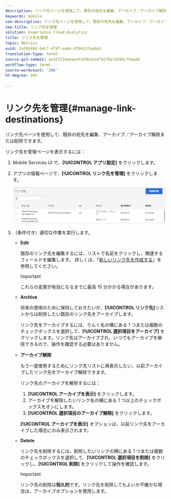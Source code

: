 ```yaml
---
description: リンク先ページを使用して、既存の宛先を編集、アーカイブ／アーカイブ解除または削除できます。
keywords: mobile
seo-description: リンク先ページを使用して、既存の宛先を編集、アーカイブ／アーカイブ解除または削除できます。
seo-title: リンク先を管理
solution: Experience Cloud,Analytics
title: リンク先を管理
topic: Metrics
uuid: 3a38d40d-b4c7-4f9f-aa6e-979613faaba2
translation-type: tm+mt
source-git-commit: ae16f224eeaeefa29b2e1479270a72694c79aaa0
workflow-type: tm+mt
source-wordcount: '296'
ht-degree: 94%

---
```



# リンク先を管理{#manage-link-destinations}

リンク先ページを使用して、既存の宛先を編集、アーカイブ／アーカイブ解除または削除できます。

リンク先を管理ページを表示するには：

1. Mobile Services UI で、**[!UICONTROL アプリ設定]** をクリックします。
1. アプリの情報ページで、**[!UICONTROL リンク先を管理]** をクリックします。

   ![リンク先](assets/link_destinations_list.png)

1. （条件付き）適切な作業を実行します。

   * **Edit**

      既存のリンク先を編集するには、リストで名前をクリックし、関連するフィールドを編集します。 詳しくは、「[新しいリンク先を作成する](/help/using/acquisition-main/c-manage-link-destinations/t-create-new-app-deep-link-destination.md)」を参照してください。

      >[!IMPORTANT]
      >
      >これらの変更が有効になるまでに最長 15 分かかる場合があります。

   * **Archive**

      将来の使用のために保持しておきたいが、**[!UICONTROL リンク先]**&#x200B;リストからは削除したい既存のリンク先をアーカイブします。

      リンク先をアーカイブするには、りんく名の横にある 1 つまたは複数のチェックボックスを選択して、**[!UICONTROL 選択項目をアーカイブ]** をクリックします。リンク先はアーカイブされ、いつでもアーカイブを解除できるので、操作を確認する必要はありません。

   * **アーカイブ解除**

      もう一度使用するためにリンク先リストに再表示したい、以前アーカイブしたリンク先をアーカイブ解除できます。

      リンク先のアーカイブを解除するには：

      1. **[!UICONTROL アーカイブを表示]** をクリックします。
      1. アーカイブを解除したいリンク名の横にある 1 つ以上のチェックボックスをオンにします。
      1. **[!UICONTROL 選択項目のアーカイブ解除]** をクリックします。

      **[!UICONTROL アーカイブを表示]** オプションは、以前リンク先をアーカイブした場合にのみ表示されます。

   * **Delete**

      リンク先を削除するには、削除したいリンクの横にある 1 つまたは複数のチェックボックスを選択して、**[!UICONTROL 選択項目を削除]** をクリックし、**[!UICONTROL 削除]** をクリックして操作を確認します。

      >[!IMPORTANT]
      >
      >リンク先の削除は&#x200B;**恒久的**&#x200B;です。リンク先を削除してもよいか不確かな場合は、アーカイブオプションを使用します。



